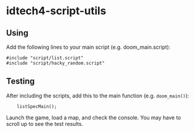 # idtech4-script-utils

## Using

Add the following lines to your main script (e.g. doom_main.script):

```
#include "script/list.script"
#include "script/hacky_random.script"
```

## Testing

After including the scripts, add this to the main function (e.g. `doom_main()`):
```
	listSpecMain();
```
Launch the game, load a map, and check the console. You may have to scroll up to see the test results.
